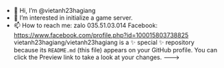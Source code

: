 - 👋 Hi, I’m @vietanh23hagiang
- 👀 I’m interested in initialize a game server. 
- 📫 How to reach me:
 zalo 035.51.03.014
 Facebook: https://www.facebook.com/profile.php?id=100015803738825
vietanh23hagiang/vietanh23hagiang is a ✨ special ✨ repository because its `README.md` (this file) appears on your GitHub profile.
You can click the Preview link to take a look at your changes.
--->
